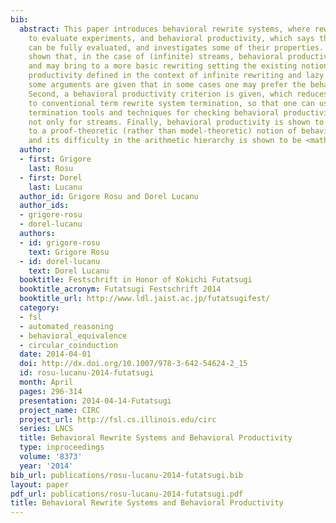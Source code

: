 ```yaml
---
bib:
  abstract: This paper introduces behavioral rewrite systems, where rewriting is used
    to evaluate experiments, and behavioral productivity, which says that each experiment
    can be fully evaluated, and investigates some of their properties. First, it is
    shown that, in the case of (infinite) streams, behavioral productivity generalizes
    and may bring to a more basic rewriting setting the existing notion of stream
    productivity defined in the context of infinite rewriting and lazy strategies;
    some arguments are given that in some cases one may prefer the behavioral approach.
    Second, a behavioral productivity criterion is given, which reduces the problem
    to conventional term rewrite system termination, so that one can use off-the-shelf
    termination tools and techniques for checking behavioral productivity in general,
    not only for streams. Finally, behavioral productivity is shown to be equivalent
    to a proof-theoretic (rather than model-theoretic) notion of behavioral well-specifiedness,
    and its difficulty in the arithmetic hierarchy is shown to be <math>\Pi_2^0</math>-complete.
  author:
  - first: Grigore
    last: Rosu
  - first: Dorel
    last: Lucanu
  author_id: Grigore Rosu and Dorel Lucanu
  author_ids:
  - grigore-rosu
  - dorel-lucanu
  authors:
  - id: grigore-rosu
    text: Grigore Rosu
  - id: dorel-lucanu
    text: Dorel Lucanu
  booktitle: Festschrift in Honor of Kokichi Futatsugi
  booktitle_acronym: Futatsugi Festschrift 2014
  booktitle_url: http://www.ldl.jaist.ac.jp/futatsugifest/
  category:
  - fsl
  - automated_reasoning
  - behavioral_equivalence
  - circular_coinduction
  date: 2014-04-01
  doi: http://dx.doi.org/10.1007/978-3-642-54624-2_15
  id: rosu-lucanu-2014-futatsugi
  month: April
  pages: 296-314
  presentation: 2014-04-14-Futatsugi
  project_name: CIRC
  project_url: http://fsl.cs.illinois.edu/circ
  series: LNCS
  title: Behavioral Rewrite Systems and Behavioral Productivity
  type: inproceedings
  volume: '8373'
  year: '2014'
bib_url: publications/rosu-lucanu-2014-futatsugi.bib
layout: paper
pdf_url: publications/rosu-lucanu-2014-futatsugi.pdf
title: Behavioral Rewrite Systems and Behavioral Productivity
---
```

